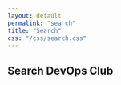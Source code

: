 ```yaml
---
layout: default
permalink: "search"
title: "Search"
css: "/css/search.css"
---
```


## Search DevOps Club

<div id="google-custom-search">
<script>
  (function() {
    var cx = '87fc490fe40dc4708';
    var gcse = document.createElement('script');
    gcse.type = 'text/javascript';
    gcse.async = true;
    gcse.src = (document.location.protocol == 'https:' ? 'https:' : 'http:') +
        '//www.google.com/cse/cse.js?cx=' + cx;
    var s = document.getElementsByTagName('script')[0];
    s.parentNode.insertBefore(gcse, s);
  })();
  window.onload = function()
  {
    var searchBox =  document.getElementById("gsc-i-id");
    searchBox.placeholder="Search DevOps Club";
    searchBox.title="Search DevOps Club";   
   }
</script>
<gcse:searchbox></gcse:searchbox>
<gcse:searchresults></gcse:searchresults>
</div>
